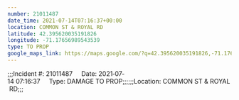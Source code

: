 ```yaml
---
number: 21011487
date_time: 2021-07-14T07:16:37+00:00
location: COMMON ST & ROYAL RD
latitude: 42.395620035191826
longitude: -71.17656989543539
type: TO PROP
google_maps_link: https://maps.google.com/?q=42.395620035191826,-71.17656989543539
---
```


;;;Incident #: 21011487     Date: 2021‐07‐14 07:16:37     Type: DAMAGE TO PROP;;;;;;Location: COMMON ST & ROYAL RD;;;
